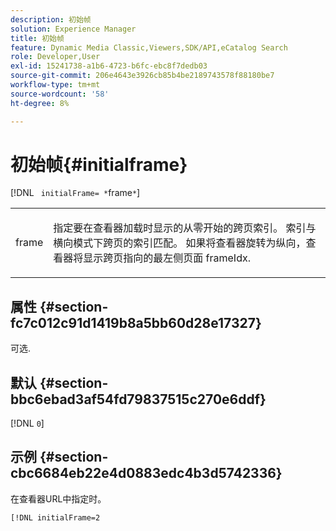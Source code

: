 ```yaml
---
description: 初始帧
solution: Experience Manager
title: 初始帧
feature: Dynamic Media Classic,Viewers,SDK/API,eCatalog Search
role: Developer,User
exl-id: 15241738-a1b6-4723-b6fc-ebc8f7dedb03
source-git-commit: 206e4643e3926cb85b4be2189743578f88180be7
workflow-type: tm+mt
source-wordcount: '58'
ht-degree: 8%

---
```


# 初始帧{#initialframe}

[!DNL ` initialFrame= *`frame`*`]

<table id="table_06B5F795889E402FB6BCEA4D882E1422"> 
 <tbody> 
  <tr> 
   <td colname="col1"> <p> <span class="codeph"><span class="varname"> frame</span></span> </p> </td> 
   <td colname="col2"> <p> 指定要在查看器加载时显示的从零开始的跨页索引。 索引与横向模式下跨页的索引匹配。 如果将查看器旋转为纵向，查看器将显示跨页指向的最左侧页面 <span class="codeph"> frameIdx</span>. </p> </td> 
  </tr> 
 </tbody> 
</table>

## 属性 {#section-fc7c012c91d1419b8a5bb60d28e17327}

可选.

## 默认 {#section-bbc6ebad3af54fd79837515c270e6ddf}

[!DNL `0`]

## 示例 {#section-cbc6684eb22e4d0883edc4b3d5742336}

在查看器URL中指定时。

```
[!DNL initialFrame=2
```
